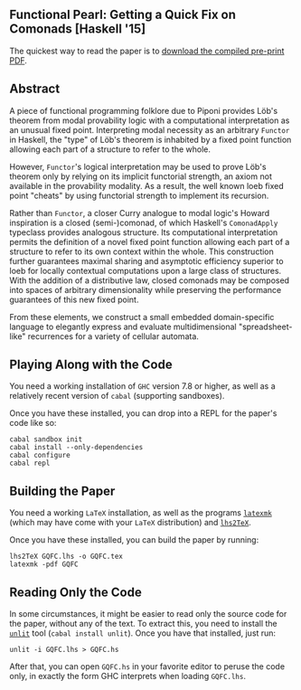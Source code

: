 Functional Pearl: Getting a Quick Fix on Comonads [Haskell '15]
---------------------------------------------------------------

The quickest way to read the paper is to [download the compiled pre-print PDF](https://github.com/kwf/GQFC/raw/master/GQFC.pdf).

## Abstract

A piece of functional programming folklore due to Piponi provides Löb's theorem from modal provability logic with a computational interpretation as an unusual fixed point. Interpreting modal necessity as an arbitrary `Functor` in Haskell, the "type" of Löb's theorem is inhabited by a fixed point function allowing each part of a structure to refer to the whole.

However, `Functor`'s logical interpretation may be used to prove Löb's theorem only by relying on its implicit functorial strength, an axiom not available in the provability modality. As a result, the well known loeb fixed point "cheats" by using functorial strength to implement its recursion.

Rather than `Functor`, a closer Curry analogue to modal logic's Howard inspiration is a closed (semi-)comonad, of which Haskell's `ComonadApply` typeclass provides analogous structure. Its computational interpretation permits the definition of a novel fixed point function allowing each part of a structure to refer to its own context within the whole. This construction further guarantees maximal sharing and asymptotic efficiency superior to loeb for locally contextual computations upon a large class of structures. With the addition of a distributive law, closed comonads may be composed into spaces of arbitrary dimensionality while preserving the performance guarantees of this new fixed point.

From these elements, we construct a small embedded domain-specific language to elegantly express and evaluate multidimensional "spreadsheet-like" recurrences for a variety of cellular automata.

## Playing Along with the Code

You need a working installation of `GHC` version 7.8 or higher, as well as a relatively recent version of `cabal` (supporting sandboxes).

Once you have these installed, you can drop into a REPL for the paper's code like so:

```
cabal sandbox init
cabal install --only-dependencies
cabal configure
cabal repl
```

## Building the Paper

You need a working `LaTeX` installation, as well as the programs [`latexmk`](https://www.ctan.org/pkg/latexmk/?lang=en) (which may have come with your `LaTeX` distribution) and [`lhs2TeX`](http://www.andres-loeh.de/lhs2tex).

Once you have these installed, you can build the paper by running:

```
lhs2TeX GQFC.lhs -o GQFC.tex
latexmk -pdf GQFC
```

## Reading Only the Code

In some circumstances, it might be easier to read only the source code for the paper, without any of the text. To extract this, you need to install the [`unlit`](https://hackage.haskell.org/package/unlit) tool (`cabal install unlit`). Once you have that installed, just run:

```
unlit -i GQFC.lhs > GQFC.hs
```

After that, you can open `GQFC.hs` in your favorite editor to peruse the code only, in exactly the form GHC interprets when loading `GQFC.lhs`.
